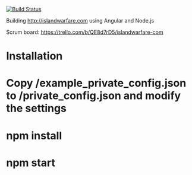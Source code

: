[![Build Status](https://travis-ci.org/RobKohr/islandwarfare.com.svg?branch=master)](https://travis-ci.org/RobKohr/islandwarfare.com)

Building http://islandwarfare.com using Angular and Node.js

Scrum board:
https://trello.com/b/QE8d7rD5/islandwarfare-com


Installation
============

# Copy /example_private_config.json to /private_config.json and modify the settings
# npm install
# npm start
